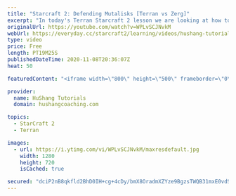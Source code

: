 ```yaml
---
title: "Starcraft 2: Defending Mutalisks [Terran vs Zerg]"
excerpt: "In today's Terran Starcraft 2 lesson we are looking at how to defend mutalisks in Terran vs Zerg  Coaching -------------------------------------------------------------------------- Website: https://www.hushangcoaching.com  Interested in Starcraft lessons? Check out my website! I would love to help you"
originalUrl: https://youtube.com/watch?v=WPLvSCJNvkM
webUrl: https://everyday.cc/starcraft2/learning/videos/hushang-tutorials-starcraft-2-defending-mutalisks-terran-vs-zerg/
type: video
price: Free
length: PT19M25S
publishedDateTime: 2020-11-08T20:36:07Z
heat: 50

featuredContent: "<iframe width=\"800\" height=\"500\" frameborder=\"0\" src=\"https://www.youtube.com/embed/WPLvSCJNvkM\" allow=\"accelerometer; autoplay; encrypted-media; gyroscope; picture-in-picture\" allowfullscreen></iframe>"

provider:
  name: HuShang Tutorials
  domain: hushangcoaching.com

topics:
  - StarCraft 2
  - Terran

images:
  - url: https://i.ytimg.com/vi/WPLvSCJNvkM/maxresdefault.jpg
    width: 1280
    height: 720
    isCached: true

secured: "dciP2nB8qkfld2BhD0IH+cg+4cDy/bmX8OradmXZYze9BgzsTWQB31mxE0vdSSa8S858KFWRCQOTW/3czISdnYWT308rrzSlk2J1m2I/mU8HBaDXWLQr41BGT1OVPkuGOO2uDpOCgN8NWIg9qzdjaSLwz63VODSUt8R+29B04tfkZ5L+zAr/NuUtrClTs46Ng8pi0G6xDcLqEw3b5sbyyZD+mrJav8kZ9bvBI6QUykdeIAM6fBKvCoRn9sE9gmrSAP6oprvmJrSOTIgj/yYi10mT/+teUSOaCaTkhn+p3octljTsqxWaVsn8BTI1tsN2k9ytB+JbbJFr6OQRFZK1t4rqJRuSozWl47t+TuN0ES9/8eTcAKVepba7f7lCNX59N4191ONW1IdN6H0hVYSVh8T1r/JIMhWsZHhdDcXxabE=;+EbhtNV41OX4z6IV56iTxQ=="
---
```


